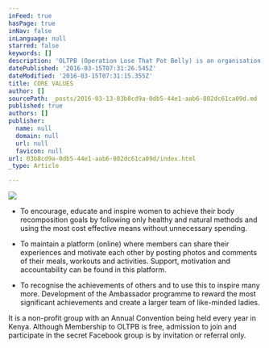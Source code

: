 ```yaml
---
inFeed: true
hasPage: true
inNav: false
inLanguage: null
starred: false
keywords: []
description: 'OLTPB (Operation Lose That Pot Belly) is an organisation of ladies, mostly from Kenya, who use a closed/secret Facebook Group as a forum to help each other lead a healthy lifestyle, lose weight, get fitter and to motivate each other to achieve such goals ...'
datePublished: '2016-03-15T07:31:26.545Z'
dateModified: '2016-03-15T07:31:15.355Z'
title: CORE VALUES
author: []
sourcePath: _posts/2016-03-13-03b8cd9a-0db5-44e1-aab6-802dc61ca09d.md
published: true
authors: []
publisher:
  name: null
  domain: null
  url: null
  favicon: null
url: 03b8cd9a-0db5-44e1-aab6-802dc61ca09d/index.html
_type: Article

---
```

![](https://the-grid-user-content.s3-us-west-2.amazonaws.com/84c7763b-e227-474d-810b-125ec2c654be.png)

* To encourage, educate and inspire women to achieve their body recomposition goals by following only healthy and natural methods and using the most cost effective means without unnecessary spending.

* To maintain a platform (online) where members can share their experiences and motivate each other by posting photos and comments of their meals, workouts and activities. Support, motivation and accountability can be found in this platform.

* To recognise the achievements of others and to use this to inspire many more. Development of the Ambassador programme to reward the most significant achievements and create a larger team of like-minded ladies.

It is a non-profit group with an Annual Convention being held every year in Kenya. Although Membership to OLTPB is free, admission to join and participate in the secret Facebook group is by invitation or referral only.